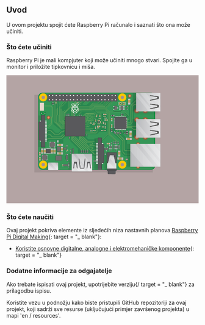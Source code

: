 ## Uvod

U ovom projektu spojit ćete Raspberry Pi računalo i saznati što ona može učiniti.

### Što ćete učiniti

Raspberry Pi je mali kompjuter koji može učiniti mnogo stvari. Spojite ga u monitor i priložite tipkovnicu i miša.

![zaslona](images/pi-plug-in.gif)

### Što ćete naučiti

Ovaj projekt pokriva elemente iz sljedećih niza nastavnih planova [Raspberry Pi Digital Making](http://rpf.io/curriculum){: target = "_ blank"}:

+ [Koristite osnovne digitalne, analogne i elektromehaničke komponente](https://curriculum.raspberrypi.org/physical-computing/creator/){: target = "_ blank"}

### Dodatne informacije za odgajatelje

Ako trebate ispisati ovaj projekt, upotrijebite verziju</a>{/ target = "_ blank"} za prilagodbu ispisu.</p> 

Koristite vezu u podnožju kako biste pristupili GitHub repozitoriji za ovaj projekt, koji sadrži sve resurse (uključujući primjer završenog projekta) u mapi 'en / resources'.